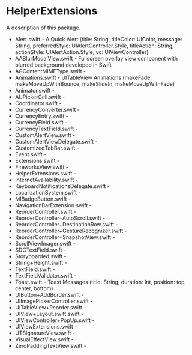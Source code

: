 # HelperExtensions

A description of this package.

- Alert.swift - A Quick Alert (title: String, titleColor: UIColor, message: String, preferredStyle: UIAlertController.Style, titleAction: String, actionStyle: UIAlertAction.Style, vc: UIViewController)
- AABlurModalView.swift - Fullscreen overlay view component with blurred background developed in Swift 
- AGContentMIMEType.swift - 
- Animations.swift - UITableView Animations (makeFade, makeMoveUpWithBounce, makeSlideIn, makeMoveUpWithFade)
- Animator.swift - 
- AUPickerCell.swift - 
- Coordinator.swift - 
- CurrencyConverter.swift - 
- CurrencyEntry.swift - 
- CurrencyField.swift - 
- CurrencyTextField.swift - 
- CustomAlertView.swift - 
- CustomAlertViewDelegate.swift - 
- CustomizedTabBar.swift - 
- Event.swift - 
- Extensions.swift - 
- FireworksView.swift - 
- HelperExtensions.swift - 
- InternetAvailability.swift - 
- KeyboardNotificationsDelegate.swift - 
- LocalizationSystem.swift - 
- MIBadgeButton.swift - 
- NavigationBarExtension.swift - 
- ReorderController.swift - 
- ReorderController+AutoScroll.swift - 
- ReorderController+DestinationRow.swift - 
- ReorderController+GestureRecognizer.swift - 
- ReorderController+SnapshotView.swift - 
- ScrollViewImager.swift - 
- SDCTextField.swift - 
- Storyboarded.swift - 
- String+Height.swift - 
- TextField.swift - 
- TextFieldValidator.swift - 
- Toast.swift - Toast Messages (title: String, duration: Int, position: top, center, bottom)
- UIButton+AddBorder.swift - 
- UIImagePickerController.swift - 
- UITableView+Reorder.swift - 
- UIView+Layout.swift.swift - 
- UIViewController+PopUp.swift - 
- UIViewExtensions.swift - 
- UTSignatureView.swift - 
- VisualEffectView.swift - 
- ZeroPaddingTextView.swift - 
